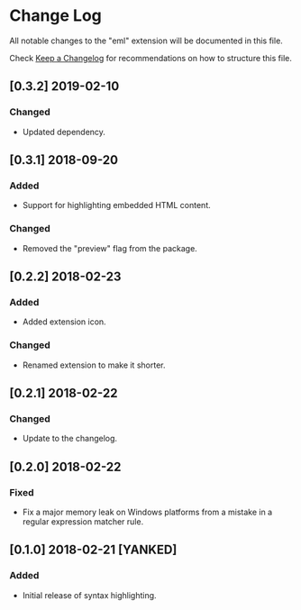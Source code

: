 # Change Log
All notable changes to the "eml" extension will be documented in this file.

Check [Keep a Changelog](http://keepachangelog.com/) for recommendations on how to structure this file.

## [0.3.2] 2019-02-10
### Changed
- Updated dependency.

## [0.3.1] 2018-09-20
### Added
- Support for highlighting embedded HTML content.
### Changed
- Removed the "preview" flag from the package.

## [0.2.2] 2018-02-23
### Added
- Added extension icon.
### Changed
- Renamed extension to make it shorter.

## [0.2.1] 2018-02-22
### Changed
- Update to the changelog.

## [0.2.0] 2018-02-22
### Fixed
- Fix a major memory leak on Windows platforms from a mistake in a regular expression matcher rule.

## [0.1.0] 2018-02-21 [YANKED]
### Added
- Initial release of syntax highlighting.
